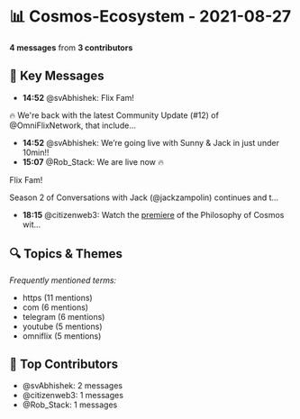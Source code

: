 # 📊 Cosmos-Ecosystem - 2021-08-27
**4 messages** from **3 contributors**

## 💬 Key Messages
- **14:52** @svAbhishek: Flix Fam! 

🔥 We're back with the latest Community Update (#12) of @OmniFlixNetwork, that include...
- **14:52** @svAbhishek: We’re going live with Sunny & Jack in just under 10min!!
- **15:07** @Rob_Stack: We are live now 🔥

Flix Fam!

Season 2 of Conversations with Jack (@jackzampolin) continues and t...
- **18:15** @citizenweb3: Watch the [premiere](https://www.youtube.com/watch?v=X4C5V0U7YTs) of the Philosophy of Cosmos wit...

## 🔍 Topics & Themes
*Frequently mentioned terms:*
- https (11 mentions)
- com (6 mentions)
- telegram (6 mentions)
- youtube (5 mentions)
- omniflix (5 mentions)

## 👥 Top Contributors
- @svAbhishek: 2 messages
- @citizenweb3: 1 messages
- @Rob_Stack: 1 messages